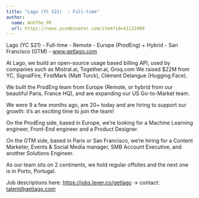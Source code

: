```yaml
---
title: "Lago (YC S21)  : Full-time"
author:
  name: AnhTho_FR
  url: https://news.ycombinator.com/item?id=41132409
---
```

Lago (YC S21)  - Full-time - Remote - Europe (ProdEng) + Hybrid - San Francisco (GTM) - www.getlago.com

At Lago, we build an open-source usage based billing API, used by companies such as Mistral.ai, Together.ai, Groq.com
We raised $22M from YC, SignalFire, FirstMark (Matt Turck), Clément Delangue (Hugging Face).

We built the ProdEng team from Europe (Remote, or hybrid from our beautiful Paris, France HQ), and are expanding our US Go-to-Market team.

We were 9 a few months ago, are 20+ today and are hiring to support our growth: it’s an exciting time to join the team!

On the ProdEng side, based in Europe, we’re looking for a Machine Learning engineer, Front-End engineer and a Product Designer.

On the GTM side, based in Paris or San Francisco, we’re hiring for a Content Marketer, Events &amp; Social Media manager, SMB Account Executive, and another Solutions Engineer.

As our team sits on 2 continents, we hold regular offsites and the next one is in Porto, Portugal.

Job descriptions here:  <a href="https:&#x2F;&#x2F;jobs.lever.co&#x2F;getlago" rel="nofollow">https:&#x2F;&#x2F;jobs.lever.co&#x2F;getlago</a> -&gt; contact: talent@getlago.com
